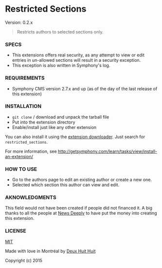 # Restricted Sections

Version: 0.2.x

> Restricts authors to selected sections only.

### SPECS ###

- This extensions offers real security, as any attempt to view or edit entries in un-allowed sections will result in a security exception.
- This exception is also written in Symphony's log.

### REQUIREMENTS ###

- Symphony CMS version 2.7.x and up (as of the day of the last release of this extension)

### INSTALLATION ###

- `git clone` / download and unpack the tarball file
- Put into the extension directory
- Enable/install just like any other extension

You can also install it using the [extension downloader](http://symphonyextensions.com/extensions/extension_downloader/).
Just search for `restricted_sections`.

For more information, see <http://getsymphony.com/learn/tasks/view/install-an-extension/>

### HOW TO USE ###

- Go to the authors page to edit an existing author or create a new one.
- Selected which section this author can view and edit.

### AKNOWLEDGMENTS ###

This field would not have been created if people did not financed it. A big thanks to all the people at [News Deeply](http://www.newsdeeply.com/) to have put the money into creating this extension.

### LICENSE ###

[MIT](http://deuxhuithuit.mit-license.org)

Made with love in Montréal by [Deux Huit Huit](https://deuxhuithuit.com)

Copyright (c) 2015

